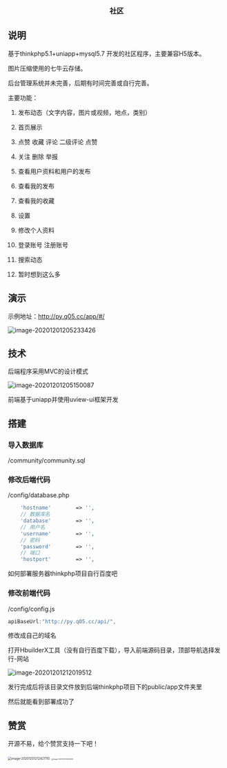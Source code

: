
<h3 align="center">社区</h3>


## 说明

基于thinkphp5.1+uniapp+mysql5.7 开发的社区程序，主要兼容H5版本。

图片压缩使用的七牛云存储。

后台管理系统并未完善，后期有时间完善或自行完善。

主要功能：

1. 发布动态（文字内容，图片或视频，地点，类别）

2. 首页展示
3. 点赞 收藏 评论 二级评论 点赞
4. 关注 删除 举报
5. 查看用户资料和用户的发布
6. 查看我的发布
7. 查看我的收藏
8. 设置
9. 修改个人资料
10. 登录账号 注册账号
11. 搜索动态
12. 暂时想到这么多

## 演示

示例地址：http://py.q05.cc/app/#/

![image-20201201205233426](https://i.loli.net/2020/12/01/592qDXuopFLVOIN.png)

## 技术

后端程序采用MVC的设计模式

![image-20201201205150087](https://i.loli.net/2020/12/01/yHctFophfsSlkvW.png)



前端基于uniapp并使用uview-ui框架开发

## 搭建

### 导入数据库 

/community/community.sql

### 修改后端代码

/config/database.php

```php
    'hostname'        => '',
    // 数据库名
    'database'        => '',
    // 用户名
    'username'        => '',
    // 密码
    'password'        => '',
    // 端口
    'hostport'        => '',
```

如何部署服务器thinkphp项目自行百度吧



### 修改前端代码

/config/config.js

```js
apiBaseUrl:"http://py.q05.cc/api/",
```

修改成自己的域名

打开HbuilderX工具（没有自行百度下载），导入前端源码目录，顶部导航选择发行-网站

![image-20201201212019512](C:\Users\33072\AppData\Roaming\Typora\typora-user-images\image-20201201212019512.png)

发行完成后将该目录文件放到后端thinkphp项目下的public/app文件夹里

然后就能看到部署成功了

## 赞赏

开源不易，给个赞赏支持一下吧！

<img src="C:\Users\33072\AppData\Roaming\Typora\typora-user-images\image-20201201212427110.png" alt="image-20201201212427110" style="zoom:50%;" />



<img src="https://i.loli.net/2020/12/01/9GRxOWNQEyPzt1Z.png" alt="image-20201201212439205" style="zoom:25%;" />